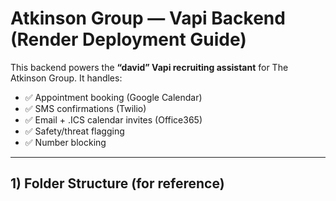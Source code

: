 # Atkinson Group — Vapi Backend (Render Deployment Guide)

This backend powers the **“david” Vapi recruiting assistant** for The Atkinson Group. It handles:
- ✅ Appointment booking (Google Calendar)
- ✅ SMS confirmations (Twilio)
- ✅ Email + .ICS calendar invites (Office365)
- ✅ Safety/threat flagging
- ✅ Number blocking

---

## 1) Folder Structure (for reference)

